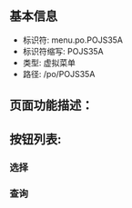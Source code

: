
## 基本信息

- 标识符: menu.po.POJS35A
- 标识符缩写: POJS35A
- 类型: 虚拟菜单
- 路径: /po/POJS35A

## 页面功能描述：





## 按钮列表:


### 选择



### 查询


